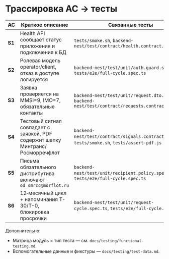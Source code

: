 # Трассировка AC → тесты

| AC | Краткое описание | Связанные тесты | Покрытые файлы/модули |
|----|-------------------|-----------------|------------------------|
| **S1** | Health API сообщает статус приложения и подключения к БД | `tests/smoke.sh`, `backend-nest/test/contract/health.contract.spec.ts` | `backend-nest/src/controllers/health.controller.ts`, `backend-nest/src/app.module.ts`
| **S2** | Ролевая модель operator/client, отказ в доступе логируется | `backend-nest/test/unit/auth.guard.spec.ts`, `tests/e2e/full-cycle.spec.ts` | `backend-nest/src/security/auth.guard.ts`, `frontend/src/pages/LoginPage.tsx`
| **S3** | Заявка проверяется на MMSI=9, IMO=7, обязательные контакты | `backend-nest/test/unit/request.dto.spec.ts`, `backend-nest/test/contract/requests.contract.spec.ts` | `backend-nest/src/dto/request.dto.ts`, `backend-nest/src/controllers/requests.controller.ts`
| **S4** | Тестовый сигнал совпадает с заявкой, PDF содержит шапку Минтранс/Росморречфлот | `backend-nest/test/contract/signals.contract.spec.ts`, `tests/smoke.sh`, `tests/assert-pdf.js` | `backend-nest/src/signal/signal.controller.ts`, `backend-nest/src/services/report.service.ts`
| **S5** | Письма обязательного дистрибутива включают `od_smrcc@morflot.ru` | `backend-nest/test/unit/recipient.policy.spec.ts`, `tests/e2e/full-cycle.spec.ts` | `backend-nest/src/email/recipient.policy.ts`, `backend-nest/src/services/email.service.ts`
| **S6** | 12‑месячный цикл + напоминания T-30/T-0, блокировка просрочки | `backend-nest/test/unit/request-cycle.spec.ts`, `tests/e2e/full-cycle.spec.ts` | `backend-nest/src/services/request-processing.service.ts`, `frontend/src/features/requests/RequestList.tsx`

Дополнительно:
- Матрица модуль × тип теста — см. `docs/testing/functional-testing.md`.
- Вспомогательные данные и фикстуры — `docs/testing/test-data.md`.
